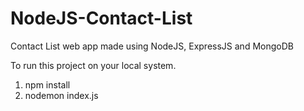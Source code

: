 # NodeJS-Contact-List
Contact List web app made using  NodeJS, ExpressJS and MongoDB

To run this project on your local system.
  1. npm install
  2. nodemon index.js
